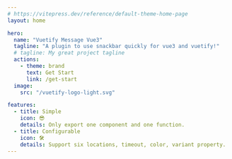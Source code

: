 ```yaml
---
# https://vitepress.dev/reference/default-theme-home-page
layout: home

hero:
  name: "Vuetify Message Vue3"
  tagline: "A plugin to use snackbar quickly for vue3 and vuetify!"
  # tagline: My great project tagline
  actions:
    - theme: brand
      text: Get Start
      link: /get-start
  image: 
    src: "/vuetify-logo-light.svg"

features:
  - title: Simple
    icon: 😎
    details: Only export one component and one function.
  - title: Configurable
    icon: 🛠️
    details: Support six locations, timeout, color, variant property.
---
```


